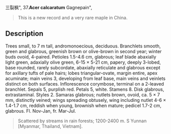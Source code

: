 三裂枫",
37.**Acer calcaratum** Gagnepain",

> This is a new record and a very rare maple in China.

## Description
Trees small, to 7 m tall, andromonoecious, deciduous. Branchlets smooth, green and glabrous, greenish brown or olive-brown in second year; winter buds ovoid, 4-paired. Petioles 1.5-4.6 cm, glabrous; leaf blade abaxially light green, adaxially olive green, 6-15 × 5-21 cm, papery, deeply 3-lobed, base rounded, rarely subcordate, abaxially reticulate and glabrous except for axillary tufts of pale hairs; lobes triangular-ovate, margin entire, apex acuminate; main veins 3, developing from leaf base, main veins and veinlets distinct on both surfaces. Inflorescence corymbose, terminal on a 2-leaved branchlet. Sepals 5, purplish red. Petals 5, white. Stamens 8. Disk glabrous, extrastaminal. Styles 2. Samaras glabrous; nutlets brown, ovoid, ca. 5 × 7 mm, distinctly veined; wings spreading obtusely, wing including nutlet 4-6 × 1.4-1.7 cm, reddish when young, brownish when mature; pedicel 1.7-2 cm, glabrous. Fl. Nov-Jan, fr. Mar-Jul.

> Scattered by streams in rain forests; 1200-2400 m. S Yunnan [Myanmar, Thailand, Vietnam].
